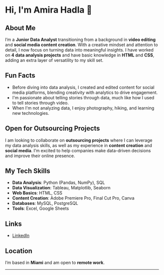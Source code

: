 # Hi, I'm Amira Hadla 👋

## About Me
I’m a **Junior Data Analyst** transitioning from a background in **video editing** and **social media content creation**. With a creative mindset and attention to detail, I now focus on turning data into meaningful insights. I have worked on **4 data analysis projects** and have basic knowledge in **HTML** and **CSS**, adding an extra layer of versatility to my skill set.

## Fun Facts
- Before diving into data analysis, I created and edited content for social media platforms, blending creativity with analytics to drive engagement.
- I'm passionate about telling stories through data, much like how I used to tell stories through video.
- When I'm not analyzing data, I enjoy photography, hiking, and learning new technologies.

## Open for Outsourcing Projects
I am looking to collaborate on **outsourcing projects** where I can leverage my data analysis skills, as well as my experience in **content creation** and **social media**. I’m excited to help companies make data-driven decisions and improve their online presence.

## My Tech Skills
- **Data Analysis**: Python (Pandas, NumPy), SQL
- **Data Visualization**: Tableau, Matplotlib, Seaborn
- **Web Basics**: HTML, CSS
- **Content Creation**: Adobe Premiere Pro, Final Cut Pro, Canva
- **Databases**: MySQL, PostgreSQL
- **Tools**: Excel, Google Sheets

## Links

- [LinkedIn](https://www.linkedin.com/in/amirahadlachomiak/)

## Location
I’m based in **Miami** and am open to **remote work**.

---
